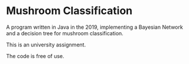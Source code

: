 # Mushroom Classification

A program written in Java in the 2019, implementing a Bayesian Network and a decision tree for mushroom classification.

This is an university assignment.

The code is free of use.
